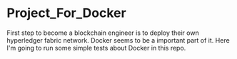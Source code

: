 # Project_For_Docker
First step to become a blockchain engineer is to deploy their own hyperledger fabric network. Docker seems to be a important part of it. Here I'm going to run some simple tests about Docker in this repo.
